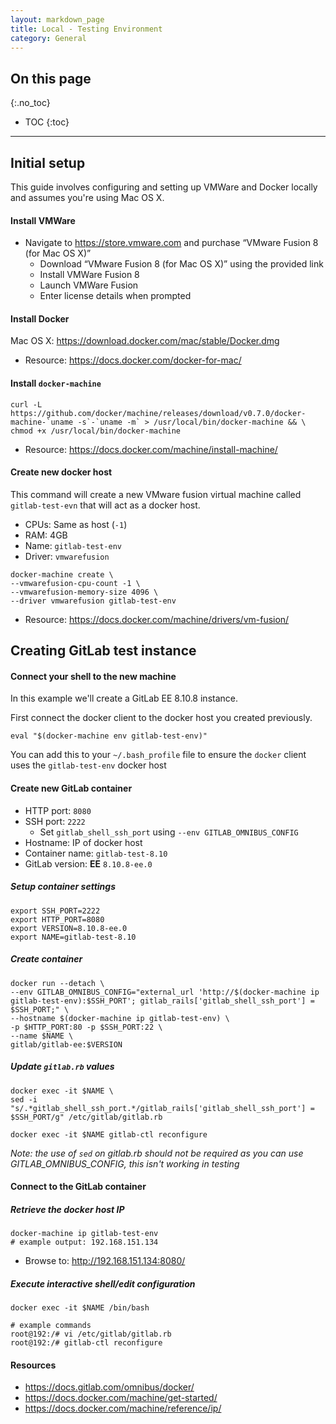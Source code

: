 ```yaml
---
layout: markdown_page
title: Local - Testing Environment
category: General
---
```


## On this page
{:.no_toc}

- TOC
{:toc}

----

## Initial setup

This guide involves configuring and setting up VMWare and Docker locally and assumes you're using Mac OS X. 

#### Install VMWare

+ Navigate to https://store.vmware.com and purchase “VMware Fusion 8 (for Mac OS X)”
   + Download “VMware Fusion 8 (for Mac OS X)” using the provided link
   + Install VMWare Fusion 8
   + Launch VMWare Fusion
   + Enter license details when prompted

#### Install Docker

Mac OS X: https://download.docker.com/mac/stable/Docker.dmg

+ Resource: https://docs.docker.com/docker-for-mac/

#### Install `docker-machine`

```
curl -L https://github.com/docker/machine/releases/download/v0.7.0/docker-machine-`uname -s`-`uname -m` > /usr/local/bin/docker-machine && \
chmod +x /usr/local/bin/docker-machine
```

+ Resource: https://docs.docker.com/machine/install-machine/

#### Create new docker host

This command will create a new VMware fusion virtual machine called `gitlab-test-evn` that will act as a docker host. 

+ CPUs: Same as host (`-1`)
+ RAM: 4GB
+ Name: `gitlab-test-env`
+ Driver: `vmwarefusion`

```
docker-machine create \ 
--vmwarefusion-cpu-count -1 \ 
--vmwarefusion-memory-size 4096 \
--driver vmwarefusion gitlab-test-env
```

+ Resource: https://docs.docker.com/machine/drivers/vm-fusion/ 


## Creating GitLab test instance


#### Connect your shell to the new machine


In this example we'll create a GitLab EE 8.10.8 instance. 


First connect the docker client to the docker host you created previously.

```
eval "$(docker-machine env gitlab-test-env)"
```

You can add this to your `~/.bash_profile` file to ensure the `docker` client uses the `gitlab-test-env` docker host


#### Create new GitLab container

+ HTTP port: `8080`
+ SSH port: `2222`
   + Set `gitlab_shell_ssh_port` using `--env GITLAB_OMNIBUS_CONFIG ` 
+ Hostname: IP of docker host
+ Container name: `gitlab-test-8.10`
+ GitLab version: **EE** `8.10.8-ee.0`

#####  Setup container settings

```
export SSH_PORT=2222
export HTTP_PORT=8080
export VERSION=8.10.8-ee.0
export NAME=gitlab-test-8.10
```

#####  Create container
```
docker run --detach \
--env GITLAB_OMNIBUS_CONFIG="external_url 'http://$(docker-machine ip gitlab-test-env):$SSH_PORT'; gitlab_rails['gitlab_shell_ssh_port'] = $SSH_PORT;" \
--hostname $(docker-machine ip gitlab-test-env) \
-p $HTTP_PORT:80 -p $SSH_PORT:22 \
--name $NAME \
gitlab/gitlab-ee:$VERSION 
```


##### Update `gitlab.rb` values
``` 
docker exec -it $NAME \
sed -i "s/.*gitlab_shell_ssh_port.*/gitlab_rails['gitlab_shell_ssh_port'] = $SSH_PORT/g" /etc/gitlab/gitlab.rb 

docker exec -it $NAME gitlab-ctl reconfigure
```

*Note: the use of `sed` on gitlab.rb should not be required as you can use GITLAB_OMNIBUS_CONFIG, this isn't working in testing*


#### Connect to the GitLab container

##### Retrieve the docker host IP

```
docker-machine ip gitlab-test-env
# example output: 192.168.151.134
```


+ Browse to: http://192.168.151.134:8080/


##### Execute interactive shell/edit configuration 


```
docker exec -it $NAME /bin/bash
```

```
# example commands
root@192:/# vi /etc/gitlab/gitlab.rb
root@192:/# gitlab-ctl reconfigure
```

#### Resources 

+ https://docs.gitlab.com/omnibus/docker/
+ https://docs.docker.com/machine/get-started/
+ https://docs.docker.com/machine/reference/ip/
